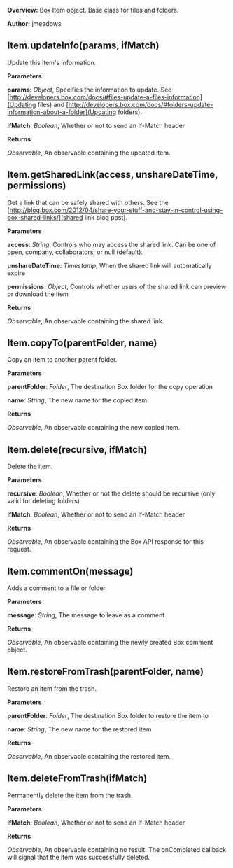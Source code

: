 **Overview:** Box Item object. Base class for files and folders.

**Author:** jmeadows

Item.updateInfo(params, ifMatch)
--------------------------------
Update this item's information.

**Parameters**

**params**:  *Object*,  Specifies the information to update.  See [http://developers.box.com/docs/#files-update-a-files-information](Updating files) and [http://developers.box.com/docs/#folders-update-information-about-a-folder](Updating folders).

**ifMatch**:  *Boolean*,  Whether or not to send an If-Match header

**Returns**

*Observable*,  An observable containing the updated item.

Item.getSharedLink(access, unshareDateTime, permissions)
--------------------------------------------------------
Get a link that can be safely shared with others. See the [http://blog.box.com/2012/04/share-your-stuff-and-stay-in-control-using-box-shared-links/](shared link blog post).

**Parameters**

**access**:  *String*,  Controls who may access the shared link. Can be one of open, company, collaborators, or null (default).

**unshareDateTime**:  *Timestamp*,  When the shared link will automatically expire

**permissions**:  *Object*,  Controls whether users of the shared link can preview or download the item

**Returns**

*Observable*,  An observable containing the shared link.

Item.copyTo(parentFolder, name)
-------------------------------
Copy an item to another parent folder.

**Parameters**

**parentFolder**:  *Folder*,  The destination Box folder for the copy operation

**name**:  *String*,  The new name for the copied item

**Returns**

*Observable*,  An observable containing the new copied item.

Item.delete(recursive, ifMatch)
-------------------------------
Delete the item.

**Parameters**

**recursive**:  *Boolean*,  Whether or not the delete should be recursive (only valid for deleting folders)

**ifMatch**:  *Boolean*,  Whether or not to send an If-Match header

**Returns**

*Observable*,  An observable containing the Box API response for this request.

Item.commentOn(message)
-----------------------
Adds a comment to a file or folder.

**Parameters**

**message**:  *String*,  The message to leave as a comment

**Returns**

*Observable*,  An observable containing the newly created Box comment object.

Item.restoreFromTrash(parentFolder, name)
-----------------------------------------
Restore an item from the trash.

**Parameters**

**parentFolder**:  *Folder*,  The destination Box folder to restore the item to

**name**:  *String*,  The new name for the restored item

**Returns**

*Observable*,  An observable containing the restored item.

Item.deleteFromTrash(ifMatch)
-----------------------------
Permanently delete the item from the trash.

**Parameters**

**ifMatch**:  *Boolean*,  Whether or not to send an If-Match header

**Returns**

*Observable*,  An observable containing no result. The onCompleted callback will signal that the item was successfully deleted.

